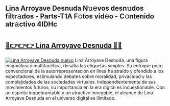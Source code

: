 ## Lina Arroyave Desnuda N𝚞𝚎vos desn𝚞dos filtr𝚊dos - Parts-T1A F𝚘tos vid𝚎o - C𝚘ntenido atr𝚊ctivo 4IDHc

# <h2><a href="http://mb0luu.tromn.icu/?c=Lina+Arroyave+Desnuda">🔗👉👉👉 Lina Arroyave Desnuda 🔗🔗</a></h2>

[![Lina Arroyave Desnuda nuevo](https://i.imgur.com/pEAQMta.gif)](http://mb0luu.tromn.icu/?c=Lina+Arroyave+Desnuda)
Lina Arroyave Desnuda, una figura enigmática y multifacética, desafía las etiquetas simples. Su enfoque poco convencional de la autorrepresentación en línea ha atraído y ofendido a los espectadores, estimulando debates sobre moralidad, privacidad y las complejidades de las sociedades virtuales. Independientemente de sus movimientos futuros, su importancia en la era digital es incuestionable. Con un espíritu inquebrantable y un atractivo innegable, el alcance de Lina Arroyave Desnuda en el universo digital es ilimitado.
